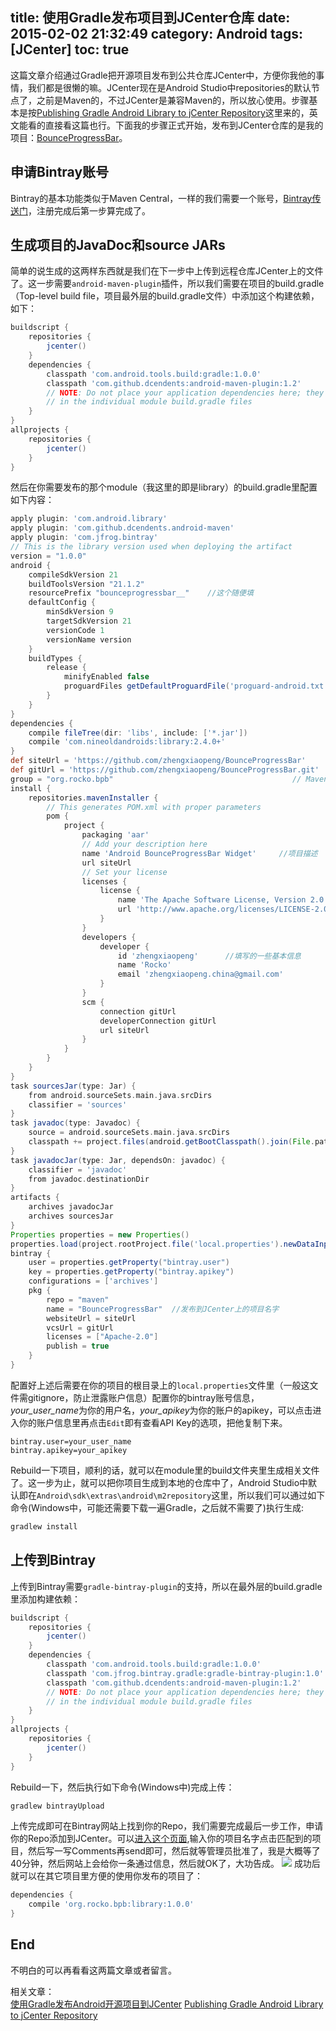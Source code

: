 title: 使用Gradle发布项目到JCenter仓库
date: 2015-02-02 21:32:49
category: Android
tags: [JCenter]
toc: true
---

这篇文章介绍通过Gradle把开源项目发布到公共仓库JCenter中，方便你我他的事情，我们都是很懒的嘛。JCenter现在是Android Studio中repositories的默认节点了，之前是Maven的，不过JCenter是兼容Maven的，所以放心使用。步骤基本是按[Publishing Gradle Android Library to jCenter Repository](https://www.virag.si/2015/01/publishing-gradle-android-library-to-jcenter/)这里来的，英文能看的直接看这篇也行。下面我的步骤正式开始，发布到JCenter仓库的是我的项目：[BounceProgressBar](https://github.com/zhengxiaopeng/BounceProgressBar)。

## 申请Bintray账号
Bintray的基本功能类似于Maven Central，一样的我们需要一个账号，[Bintray传送门](https://bintray.com/)，注册完成后第一步算完成了。

## 生成项目的JavaDoc和source JARs
简单的说生成的这两样东西就是我们在下一步中上传到远程仓库JCenter上的文件了。这一步需要`android-maven-plugin`插件，所以我们需要在项目的build.gradle（Top-level build file，项目最外层的build.gradle文件）中添加这个构建依赖，如下：
``` gradle
buildscript {
    repositories {
        jcenter()
    }
    dependencies {
        classpath 'com.android.tools.build:gradle:1.0.0'
        classpath 'com.github.dcendents:android-maven-plugin:1.2'
        // NOTE: Do not place your application dependencies here; they belong
        // in the individual module build.gradle files
    }
}
allprojects {
    repositories {
        jcenter()
    }
}
```

然后在你需要发布的那个module（我这里的即是library）的build.gradle里配置如下内容：

<!--more-->

``` gradle
apply plugin: 'com.android.library'
apply plugin: 'com.github.dcendents.android-maven'
apply plugin: 'com.jfrog.bintray'
// This is the library version used when deploying the artifact
version = "1.0.0"
android {
    compileSdkVersion 21
    buildToolsVersion "21.1.2"
    resourcePrefix "bounceprogressbar__"	//这个随便填
    defaultConfig {
        minSdkVersion 9
        targetSdkVersion 21
        versionCode 1
        versionName version
    }
    buildTypes {
        release {
            minifyEnabled false
            proguardFiles getDefaultProguardFile('proguard-android.txt'), 'proguard-rules.pro'
        }
    }
}
dependencies {
    compile fileTree(dir: 'libs', include: ['*.jar'])
    compile 'com.nineoldandroids:library:2.4.0+'
}
def siteUrl = 'https://github.com/zhengxiaopeng/BounceProgressBar'      // 项目的主页
def gitUrl = 'https://github.com/zhengxiaopeng/BounceProgressBar.git'   // Git仓库的url
group = "org.rocko.bpb"                                        // Maven Group ID for the artifact，一般填你唯一的包名
install {
    repositories.mavenInstaller {
        // This generates POM.xml with proper parameters
        pom {
            project {
                packaging 'aar'
                // Add your description here
                name 'Android BounceProgressBar Widget' 	//项目描述
                url siteUrl
                // Set your license
                licenses {
                    license {
                        name 'The Apache Software License, Version 2.0'
                        url 'http://www.apache.org/licenses/LICENSE-2.0.txt'
                    }
                }
                developers {
                    developer {
                        id 'zhengxiaopeng'		//填写的一些基本信息
                        name 'Rocko'
                        email 'zhengxiaopeng.china@gmail.com'
                    }
                }
                scm {
                    connection gitUrl
                    developerConnection gitUrl
                    url siteUrl
                }
            }
        }
    }
}
task sourcesJar(type: Jar) {
    from android.sourceSets.main.java.srcDirs
    classifier = 'sources'
}
task javadoc(type: Javadoc) {
    source = android.sourceSets.main.java.srcDirs
    classpath += project.files(android.getBootClasspath().join(File.pathSeparator))
}
task javadocJar(type: Jar, dependsOn: javadoc) {
    classifier = 'javadoc'
    from javadoc.destinationDir
}
artifacts {
    archives javadocJar
    archives sourcesJar
}
Properties properties = new Properties()
properties.load(project.rootProject.file('local.properties').newDataInputStream())
bintray {
    user = properties.getProperty("bintray.user")
    key = properties.getProperty("bintray.apikey")
    configurations = ['archives']
    pkg {
        repo = "maven"		
        name = "BounceProgressBar"	//发布到JCenter上的项目名字
        websiteUrl = siteUrl
        vcsUrl = gitUrl
        licenses = ["Apache-2.0"]
        publish = true
    }
}
```
配置好上述后需要在你的项目的根目录上的`local.properties`文件里（一般这文件需gitignore，防止泄露账户信息）配置你的bintray账号信息，*your_user_name*为你的用户名，*your_apikey*为你的账户的apikey，可以点击进入你的账户信息里再点击`Edit`即有查看API Key的选项，把他复制下来。
```
bintray.user=your_user_name
bintray.apikey=your_apikey
```
Rebuild一下项目，顺利的话，就可以在module里的build文件夹里生成相关文件了。这一步为止，就可以把你项目生成到本地的仓库中了，Android Studio中默认即在`Android\sdk\extras\android\m2repository`这里，所以我们可以通过如下命令(Windows中，可能还需要下载一遍Gradle，之后就不需要了)执行生成:
``` gradle
gradlew install
```

## 上传到Bintray
上传到Bintray需要`gradle-bintray-plugin`的支持，所以在最外层的build.gradle里添加构建依赖：
``` gradle
buildscript {
    repositories {
        jcenter()
    }
    dependencies {
        classpath 'com.android.tools.build:gradle:1.0.0'
        classpath 'com.jfrog.bintray.gradle:gradle-bintray-plugin:1.0'
        classpath 'com.github.dcendents:android-maven-plugin:1.2'
        // NOTE: Do not place your application dependencies here; they belong
        // in the individual module build.gradle files
    }
}
allprojects {
    repositories {
        jcenter()
    }
}
```
Rebuild一下，然后执行如下命令(Windows中)完成上传：
``` gradle
gradlew bintrayUpload
````
上传完成即可在Bintray网站上找到你的Repo，我们需要完成最后一步工作，申请你的Repo添加到JCenter。可以[进入这个页面](https://bintray.com/bintray/jcenter),输入你的项目名字点击匹配到的项目，然后写一写Comments再send即可，然后就等管理员批准了，我是大概等了40分钟，然后网站上会给你一条通过信息，然后就OK了，大功告成。
![](http://rocko-blog.qiniudn.com/使用Gradle发布项目到JCenter仓库_1.png)
成功后就可以在其它项目里方便的使用你发布的项目了：
``` gradle
dependencies {
    compile 'org.rocko.bpb:library:1.0.0'
}
```

## End
不明白的可以再看看这两篇文章或者留言。   

相关文章：   
[使用Gradle发布Android开源项目到JCenter](http://blog.csdn.net/maosidiaoxian/article/details/43148643)
[Publishing Gradle Android Library to jCenter Repository](https://www.virag.si/2015/01/publishing-gradle-android-library-to-jcenter/)